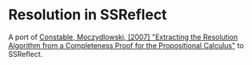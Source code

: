 # Resolution in SSReflect

A port of [Constable, Moczydlowski, [2007] "Extracting the Resolution Algorithm from a Completeness Proof for the Propositional Calculus"](https://www.nuprl.org/documents/Constable/ifcs07.pdf) to SSReflect.